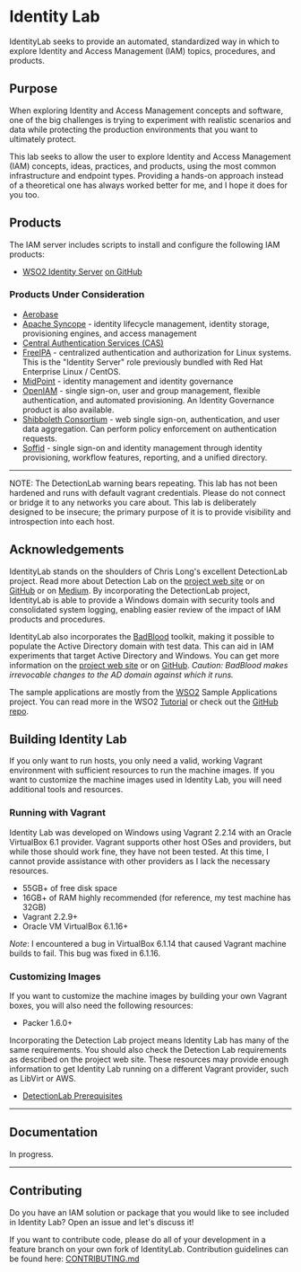 # Identity Lab

IdentityLab seeks to provide an automated, standardized way in which to explore Identity and Access Management (IAM) topics, procedures, and products.

## Purpose

When exploring Identity and Access Management concepts and software, one of the big challenges is trying to experiment with realistic scenarios and data while protecting the production environments that you want to ultimately protect.

This lab seeks to allow the user to explore Identity and Access Management (IAM) concepts, ideas, practices, and products, using the most common infrastructure and endpoint types. Providing a hands-on approach instead of a theoretical one has always worked better for me, and I hope it does for you too.

## Products

The IAM server includes scripts to install and configure the following IAM products:

* [WSO2 Identity Server](https://wso2.com/identity-and-access-management/) [on GitHub](https://github.com/wso2/product-is/releases/latest)

### Products Under Consideration

* [Aerobase](https://aerobase.io/iam)
* [Apache Syncope](https://syncope.apache.org/) - identity lifecycle management, identity storage, provisioning engines, and access management
* [Central Authentication Services (CAS)](https://www.apereo.org/projects/cas)
* [FreeIPA](https://www.freeipa.org/page/Main_Page) - centralized authentication and authorization for Linux systems. This is the "Identity Server" role previously bundled with Red Hat Enterprise Linux / CentOS.
* [MidPoint](https://evolveum.com/midpoint/) - identity management and identity governance
* [OpenIAM](https://www.openiam.com/) - single sign-on, user and group management, flexible authentication, and automated provisioning. An Identity Governance product is also available.
* [Shibboleth Consortium](https://www.shibboleth.net/) - web single sign-on, authentication, and user data aggregation. Can perform policy enforcement on authentication requests.
* [Soffid](http://www.soffid.com/) - single sign-on and identity management through identity provisioning, workflow features, reporting, and a unified directory.

---

NOTE: The DetectionLab warning bears repeating. This lab has not been hardened and runs with default vagrant credentials. Please do not connect or bridge it to any networks you care about. This lab is deliberately designed to be insecure; the primary purpose of it is to provide visibility and introspection into each host.

## Acknowledgements

IdentityLab stands on the shoulders of Chris Long's excellent DetectionLab project. Read more about Detection Lab on the [project web site](https://detectionlab.network/) or on [GitHub](https://github.com/clong/DetectionLab) or on [Medium](https://medium.com/@clong/introducing-detection-lab-61db34bed6ae). By incorporating the DetectionLab project, IdentityLab is able to provide a Windows domain with security tools and consolidated system logging, enabling easier review of the impact of IAM products and procedures.

IdentityLab also incorporates the [BadBlood](https://kalilinuxtutorials.com/badblood/) toolkit, making it possible to populate the Active Directory domain with test data.  This can aid in IAM experiments that target Active Directory and Windows. You can get more information on the [project web site](https://kalilinuxtutorials.com/badblood/) or on [GitHub](https://github.com/davidprowe/badblood). *Caution: BadBlood makes irrevocable changes to the AD domain against which it runs.*

The sample applications are mostly from the [WSO2](https://wso2.com/) Sample Applications project. You can read more in the WSO2 [Tutorial](https://is.docs.wso2.com/en/5.10.0/learn/deploying-the-sample-app/) or check out the [GitHub repo](https://github.com/wso2/samples-is/).

## Building Identity Lab

If you only want to run hosts, you only need a valid, working Vagrant environment with sufficient resources to run the machine images. If you want to customize the machine images used in Identity Lab, you will need additional tools and resources.

### Running with Vagrant

Identity Lab was developed on Windows using Vagrant 2.2.14 with an Oracle VirtualBox 6.1 provider. Vagrant supports other host OSes and providers, but while those should work fine, they have not been tested. At this time, I cannot provide assistance with other providers as I lack the necessary resources.

* 55GB+ of free disk space
* 16GB+ of RAM highly recommended (for reference, my test machine has 32GB)
* Vagrant 2.2.9+
* Oracle VM VirtualBox 6.1.16+

*Note*: I encountered a bug in VirtualBox 6.1.14 that caused Vagrant machine builds to fail. This bug was fixed in 6.1.16.

### Customizing Images

If you want to customize the machine images by building your own Vagrant boxes, you will also need the following resources:

* Packer 1.6.0+

Incorporating the Detection Lab project means Identity Lab has many of the same requirements. You should also check the Detection Lab requirements as described on the project web site. These resources may provide enough information to get Identity Lab running on a different Vagrant provider, such as LibVirt or AWS.

* [DetectionLab Prerequisites](https://www.detectionlab.network/introduction/prerequisites/)

---

## Documentation

In progress.

---

## Contributing

Do you have an IAM solution or package that you would like to see included in Identity Lab?  Open an issue and let's discuss it!

If you want to contribute code, please do all of your development in a feature branch on your own fork of IdentityLab. Contribution guidelines can be found here: [CONTRIBUTING.md](./CONTRIBUTING.md)
